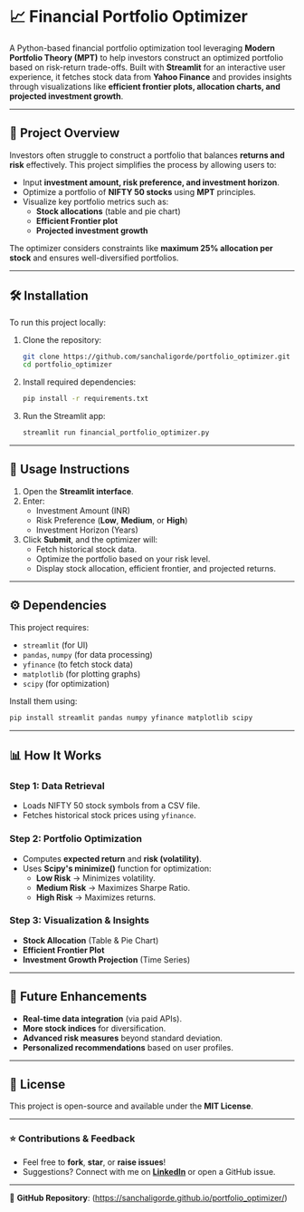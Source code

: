 # 📈 Financial Portfolio Optimizer

A Python-based financial portfolio optimization tool leveraging **Modern Portfolio Theory (MPT)** to help investors construct an optimized portfolio based on risk-return trade-offs. Built with **Streamlit** for an interactive user experience, it fetches stock data from **Yahoo Finance** and provides insights through visualizations like **efficient frontier plots, allocation charts, and projected investment growth**.

---

## 🚀 Project Overview

Investors often struggle to construct a portfolio that balances **returns and risk** effectively. This project simplifies the process by allowing users to:

- Input **investment amount, risk preference, and investment horizon**.
- Optimize a portfolio of **NIFTY 50 stocks** using **MPT** principles.
- Visualize key portfolio metrics such as:
  - **Stock allocations** (table and pie chart)
  - **Efficient Frontier plot**
  - **Projected investment growth**

The optimizer considers constraints like **maximum 25% allocation per stock** and ensures well-diversified portfolios.

---

## 🛠️ Installation

To run this project locally:

1. Clone the repository:
   ```bash
   git clone https://github.com/sanchaligorde/portfolio_optimizer.git
   cd portfolio_optimizer
   ```
2. Install required dependencies:
   ```bash
   pip install -r requirements.txt
   ```
3. Run the Streamlit app:
   ```bash
   streamlit run financial_portfolio_optimizer.py
   ```

---

## 📌 Usage Instructions

1. Open the **Streamlit interface**.
2. Enter:
   - Investment Amount (INR)
   - Risk Preference (**Low**, **Medium**, or **High**)
   - Investment Horizon (Years)
3. Click **Submit**, and the optimizer will:
   - Fetch historical stock data.
   - Optimize the portfolio based on your risk level.
   - Display stock allocation, efficient frontier, and projected returns.

---

## ⚙️ Dependencies

This project requires:

- `streamlit` (for UI)
- `pandas`, `numpy` (for data processing)
- `yfinance` (to fetch stock data)
- `matplotlib` (for plotting graphs)
- `scipy` (for optimization)

Install them using:
```bash
pip install streamlit pandas numpy yfinance matplotlib scipy
```

---

## 📊 How It Works

### Step 1: Data Retrieval
- Loads NIFTY 50 stock symbols from a CSV file.
- Fetches historical stock prices using `yfinance`.

### Step 2: Portfolio Optimization
- Computes **expected return** and **risk (volatility)**.
- Uses **Scipy's minimize()** function for optimization:
  - **Low Risk** → Minimizes volatility.
  - **Medium Risk** → Maximizes Sharpe Ratio.
  - **High Risk** → Maximizes returns.

### Step 3: Visualization & Insights
- **Stock Allocation** (Table & Pie Chart)
- **Efficient Frontier Plot**
- **Investment Growth Projection** (Time Series)

---

## 🎯 Future Enhancements

- **Real-time data integration** (via paid APIs).
- **More stock indices** for diversification.
- **Advanced risk measures** beyond standard deviation.
- **Personalized recommendations** based on user profiles.

---

## 🐝 License

This project is open-source and available under the **MIT License**.

---

### ⭐ Contributions & Feedback

- Feel free to **fork**, **star**, or **raise issues**!
- Suggestions? Connect with me on **[LinkedIn](www.linkedin.com/in/sanchali-gorde-b93809223)** or open a GitHub issue.

---

🔗 **GitHub Repository**: (https://sanchaligorde.github.io/portfolio_optimizer/)

